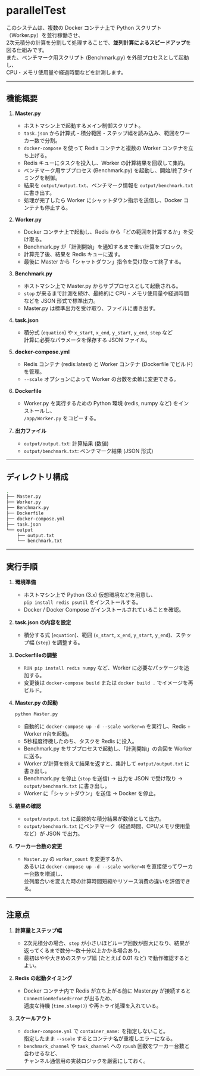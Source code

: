 # parallelTest

このシステムは、複数の Docker コンテナ上で Python スクリプト（Worker.py）を並行稼働させ、  
2次元積分の計算を分割して処理することで、**並列計算によるスピードアップ**を図る仕組みです。  
また、ベンチマーク用スクリプト (Benchmark.py) を外部プロセスとして起動し、  
CPU・メモリ使用量や経過時間などを計測します。

---

## 機能概要

1. **Master.py**  
   - ホストマシン上で起動するメイン制御スクリプト。  
   - `task.json` から計算式・積分範囲・ステップ幅を読み込み、範囲をワーカー数で分割。  
   - `docker-compose` を使って Redis コンテナと複数の Worker コンテナを立ち上げる。  
   - Redis キューにタスクを投入し、Worker の計算結果を回収して集約。  
   - ベンチマーク用サブプロセス (Benchmark.py) を起動し、開始/終了タイミングを制御。  
   - 結果を `output/output.txt`、ベンチマーク情報を `output/benchmark.txt` に書き出す。  
   - 処理が完了したら Worker にシャットダウン指示を送信し、Docker コンテナも停止する。

2. **Worker.py**  
   - Docker コンテナ上で起動し、Redis から「どの範囲を計算するか」を受け取る。  
   - Benchmark.py が「計測開始」を通知するまで重い計算をブロック。  
   - 計算完了後、結果を Redis キューに返す。  
   - 最後に Master から「シャットダウン」指令を受け取って終了する。

3. **Benchmark.py**  
   - ホストマシン上で Master.py からサブプロセスとして起動される。  
   - `stop` が来るまで計測を続け、最終的に CPU・メモリ使用量や経過時間などを JSON 形式で標準出力。  
   - Master.py は標準出力を受け取り、ファイルに書き出す。

4. **task.json**  
   - 積分式 (`equation`) や `x_start`, `x_end`, `y_start`, `y_end`, `step` など  
     計算に必要なパラメータを保存する JSON ファイル。

5. **docker-compose.yml**  
   - Redis コンテナ (redis:latest) と Worker コンテナ (Dockerfile でビルド) を管理。  
   - `--scale` オプションによって Worker の台数を柔軟に変更できる。

6. **Dockerfile**  
   - Worker.py を実行するための Python 環境 (redis, numpy など) をインストールし、  
     `/app/Worker.py` をコピーする。

7. **出力ファイル**  
   - `output/output.txt`: 計算結果 (数値)  
   - `output/benchmark.txt`: ベンチマーク結果 (JSON 形式)

---

## ディレクトリ構成

```bash
.
├── Master.py
├── Worker.py
├── Benchmark.py
├── Dockerfile
├── docker-compose.yml
├── task.json
└── output
    ├── output.txt
    └── benchmark.txt
```

---

## 実行手順

1. **環境準備**  
   - ホストマシン上で Python (3.x) 仮想環境などを用意し、  
     `pip install redis psutil` をインストールする。  
   - Docker / Docker Compose がインストールされていることを確認。

2. **task.json の内容を設定**  
   - 積分する式 (`equation`)、範囲 (`x_start`, `x_end`, `y_start`, `y_end`)、ステップ幅 (`step`) を調整する。

3. **Dockerfileの調整**  
   - `RUN pip install redis numpy` など、Worker に必要なパッケージを追加する。  
   - 変更後は `docker-compose build` または `docker build .` でイメージを再ビルド。

4. **Master.py の起動**  
   ```bash
   python Master.py
   ```
   - 自動的に `docker-compose up -d --scale worker=n` を実行し、Redis + Worker n台を起動。
   - 5秒程度待機したのち、タスクを Redis に投入。  
   - Benchmark.py をサブプロセスで起動し、「計測開始」の合図を Worker に送る。  
   - Worker が計算を終えて結果を返すと、集計して `output/output.txt` に書き出し。  
   - Benchmark.py を停止 (`stop` を送信) → 出力を JSON で受け取り → `output/benchmark.txt` に書き出し。  
   - Worker に「シャットダウン」を送信 → Docker を停止。

5. **結果の確認**  
   - `output/output.txt` に最終的な積分結果が数値として出力。  
   - `output/benchmark.txt` にベンチマーク（経過時間、CPU/メモリ使用量など）が JSON で出力。

6. **ワーカー台数の変更**  
   - `Master.py` の `worker_count` を変更するか、  
     あるいは `docker-compose up -d --scale worker=N` を直接使ってワーカー台数を増減し、  
     並列度合いを変えた時の計算時間短縮やリソース消費の違いを評価できる。

---

## 注意点

1. **計算量とステップ幅**  
   - 2次元積分の場合、`step` が小さいほどループ回数が膨大になり、結果が返ってくるまで数分～数十分以上かかる場合あり。  
   - 最初はやや大きめのステップ幅 (たとえば 0.01 など) で動作確認するとよい。


3. **Redis の起動タイミング**  
   - Docker コンテナ内で Redis が立ち上がる前に Master.py が接続すると `ConnectionRefusedError` が出るため、  
     適度な待機 (`time.sleep()`) や再トライ処理を入れている。

4. **スケールアウト**  
   - `docker-compose.yml` で `container_name:` を指定しないこと。  
     指定したまま `--scale` するとコンテナ名が重複しエラーになる。  
   - `benchmark_channel` や `task_channel` への `rpush` 回数をワーカー台数と合わせるなど、  
     チャンネル通信用の実装ロジックを厳密にしておく。

---
